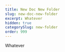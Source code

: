 ```yaml
---
title: New Doc New Folder
slug: new-doc-new-folder
excerpt: Whatever
hidden: true
categorySlug: new-folder
order: 999
---
```

Whatever
